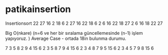 # patikainsertion
Insertionsort
22 27 16 2 18 6
2 27 16 22 18 6
2 6 16 22 18 27
2 6 16 18 22 27

Big O(nkare) (n=6 ve her bir sıralama güncellemesinde (n-1) işlem yapıyoruz. )
Average Case - ortada 18in bulunma durumu.

7 3 5 8 2 9 4 15 6
2 3 5 8 7 9 4 15 6 
2 3 4 8 7 9 5 15 6
2 3 4 5 7 9 8 15 6
